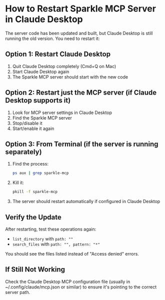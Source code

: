 # How to Restart Sparkle MCP Server in Claude Desktop

The server code has been updated and built, but Claude Desktop is still running the old version. You need to restart it:

## Option 1: Restart Claude Desktop
1. Quit Claude Desktop completely (Cmd+Q on Mac)
2. Start Claude Desktop again
3. The Sparkle MCP server should start with the new code

## Option 2: Restart just the MCP server (if Claude Desktop supports it)
1. Look for MCP server settings in Claude Desktop
2. Find the Sparkle MCP server
3. Stop/disable it
4. Start/enable it again

## Option 3: From Terminal (if the server is running separately)
1. Find the process:
   ```bash
   ps aux | grep sparkle-mcp
   ```
2. Kill it:
   ```bash
   pkill -f sparkle-mcp
   ```
3. The server should restart automatically if configured in Claude Desktop

## Verify the Update
After restarting, test these operations again:
- `list_directory` with `path: ""`
- `search_files` with `path: "", pattern: "*"`

You should see the files listed instead of "Access denied" errors.

## If Still Not Working
Check the Claude Desktop MCP configuration file (usually in ~/.config/claude/mcp.json or similar) to ensure it's pointing to the correct server path.